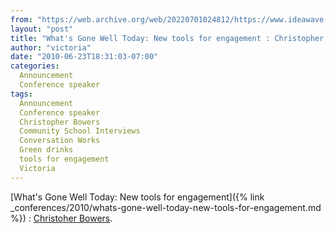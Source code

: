 ```yaml
---
from: "https://web.archive.org/web/20220701024812/https://www.ideawave.ca/whats-gone-well-today-new-tools-for-engagement-christopher-bowers/"
layout: "post"
title: "What's Gone Well Today: New tools for engagement : Christopher Bowers"
author: "victoria"
date: "2010-06-23T18:31:03-07:00"
categories:
  Announcement
  Conference speaker
tags: 
  Announcement
  Conference speaker
  Christopher Bowers
  Community School Interviews
  Conversation Works
  Green drinks
  tools for engagement
  Victoria
---
```


[What's Gone Well Today: New tools for engagement]({% link _conferences/2010/whats-gone-well-today-new-tools-for-engagement.md %}) : [Christoher Bowers](http://www.whatsgonewelltoday.com/).
